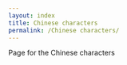 ```yaml
---
layout: index
title: Chinese characters
permalink: /Chinese characters/
---
```


Page for the Chinese characters